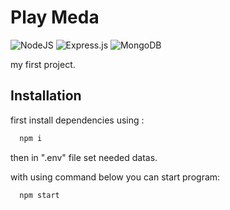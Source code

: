 
# Play Meda

![NodeJS](https://img.shields.io/badge/node.js-6DA55F?style=for-the-badge&logo=node.js&logoColor=white)
![Express.js](https://img.shields.io/badge/express.js-%23404d59.svg?style=for-the-badge&logo=express&logoColor=%2361DAFB)
![MongoDB](https://img.shields.io/badge/MongoDB-%234ea94b.svg?style=for-the-badge&logo=mongodb&logoColor=white)

my first project.

## Installation

first install dependencies using :

```bash
  npm i
```

then in ".env" file set needed datas. 

with using command below you can start program:
```bash
  npm start
```